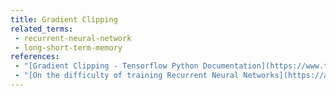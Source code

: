 ```yaml
---
title: Gradient Clipping
related_terms:
 - recurrent-neural-network
 - long-short-term-memory
references:
 - "[Gradient Clipping - Tensorflow Python Documentation](https://www.tensorflow.org/versions/r0.12/api_docs/python/train/gradient_clipping)"
 - "[On the difficulty of training Recurrent Neural Networks](https://arxiv.org/abs/1211.5063)"
---
```

